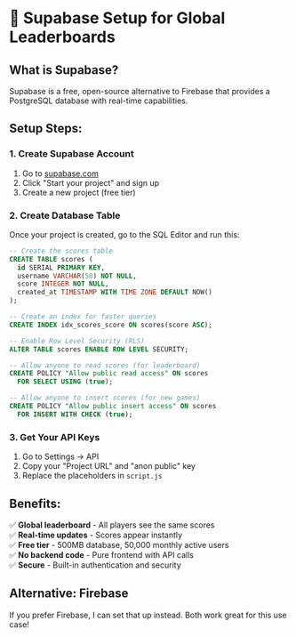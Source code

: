 # 🚀 Supabase Setup for Global Leaderboards

## What is Supabase?
Supabase is a free, open-source alternative to Firebase that provides a PostgreSQL database with real-time capabilities.

## Setup Steps:

### 1. Create Supabase Account
1. Go to [supabase.com](https://supabase.com)
2. Click "Start your project" and sign up
3. Create a new project (free tier)

### 2. Create Database Table
Once your project is created, go to the SQL Editor and run this:

```sql
-- Create the scores table
CREATE TABLE scores (
  id SERIAL PRIMARY KEY,
  username VARCHAR(50) NOT NULL,
  score INTEGER NOT NULL,
  created_at TIMESTAMP WITH TIME ZONE DEFAULT NOW()
);

-- Create an index for faster queries
CREATE INDEX idx_scores_score ON scores(score ASC);

-- Enable Row Level Security (RLS)
ALTER TABLE scores ENABLE ROW LEVEL SECURITY;

-- Allow anyone to read scores (for leaderboard)
CREATE POLICY "Allow public read access" ON scores
  FOR SELECT USING (true);

-- Allow anyone to insert scores (for new games)
CREATE POLICY "Allow public insert access" ON scores
  FOR INSERT WITH CHECK (true);
```

### 3. Get Your API Keys
1. Go to Settings → API
2. Copy your "Project URL" and "anon public" key
3. Replace the placeholders in `script.js`

## Benefits:
✅ **Global leaderboard** - All players see the same scores  
✅ **Real-time updates** - Scores appear instantly  
✅ **Free tier** - 500MB database, 50,000 monthly active users  
✅ **No backend code** - Pure frontend with API calls  
✅ **Secure** - Built-in authentication and security  

## Alternative: Firebase
If you prefer Firebase, I can set that up instead. Both work great for this use case!
